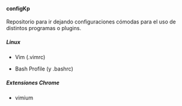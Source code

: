 #### configKp

Repositorio para ir dejando configuraciones cómodas para el uso de distintos programas o plugins.

##### Linux

- Vim (.vimrc)

- Bash Profile (y .bashrc)

##### Extensiones Chrome

- vimium

